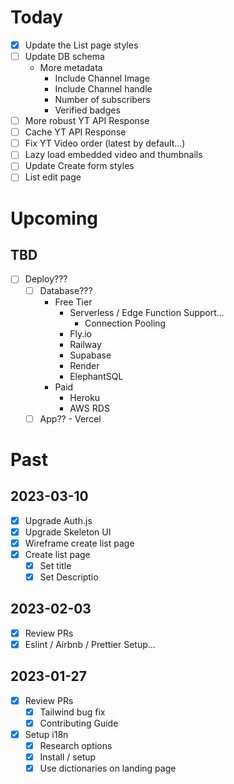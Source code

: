 # Today

* [x] Update the List page styles
* [ ] Update DB schema  
  * More metadata
    * Include Channel Image
    * Include Channel handle
    * Number of subscribers
    * Verified badges
* [ ] More robust YT API Response
* [ ] Cache YT API Response
* [ ] Fix YT Video order (latest by default...)
* [ ] Lazy load embedded video and thumbnails
* [ ] Update Create form styles
* [ ] List edit page

# Upcoming

## TBD

- [ ] Deploy???
  - [ ] Database???
    - Free Tier
      - Serverless / Edge Function Support...
        - Connection Pooling
      - Fly.io
      - Railway
      - Supabase
      - Render
      - ElephantSQL
    - Paid
      - Heroku
      - AWS RDS
  - [ ] App?? - Vercel

# Past

## 2023-03-10

- [x] Upgrade Auth.js
- [x] Upgrade Skeleton UI
- [x] Wireframe create list page
- [x] Create list page
  * [x] Set title
  * [x] Set Descriptio

## 2023-02-03

- [x] Review PRs
- [x] Eslint / Airbnb / Prettier Setup...

## 2023-01-27

- [x] Review PRs
  - [x] Tailwind bug fix
  - [x] Contributing Guide
- [x] Setup i18n
  - [x] Research options
  - [x] Install / setup
  - [x] Use dictionaries on landing page
